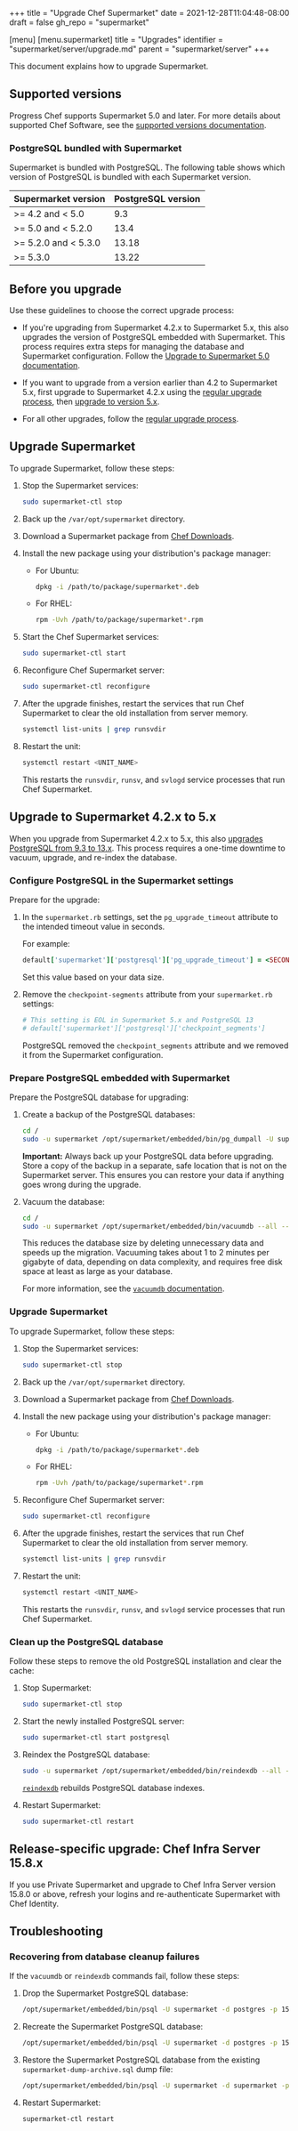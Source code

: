 +++
title = "Upgrade Chef Supermarket"
date = 2021-12-28T11:04:48-08:00
draft = false
gh_repo = "supermarket"

[menu]
  [menu.supermarket]
    title = "Upgrades"
    identifier = "supermarket/server/upgrade.md"
    parent = "supermarket/server"
+++

This document explains how to upgrade Supermarket.

## Supported versions

Progress Chef supports Supermarket 5.0 and later. For more details about supported Chef Software, see the [supported versions documentation](/versions/#supported-free-distributions).

### PostgreSQL bundled with Supermarket

Supermarket is bundled with PostgreSQL.
The following table shows which version of PostgreSQL is bundled with each Supermarket version.

| Supermarket version    | PostgreSQL version |
|------------------------|--------------------|
| >= 4.2 and < 5.0       | 9.3                |
| >= 5.0 and < 5.2.0     | 13.4               |
| >= 5.2.0 and < 5.3.0   | 13.18              |
| >= 5.3.0               | 13.22              |

## Before you upgrade

Use these guidelines to choose the correct upgrade process:

- If you're upgrading from Supermarket 4.2.x to Supermarket 5.x, this also upgrades the version of PostgreSQL embedded with Supermarket. This process requires extra steps for managing the database and Supermarket configuration. Follow the [Upgrade to Supermarket 5.0 documentation](#upgrade-to-supermarket-42x-to-5x).

- If you want to upgrade from a version earlier than 4.2 to Supermarket 5.x, first upgrade to Supermarket 4.2.x using the [regular upgrade process](#upgrade-supermarket), then [upgrade to version 5.x](#upgrade-to-supermarket-42x-to-5x).

- For all other upgrades, follow the [regular upgrade process](#upgrade-supermarket).

## Upgrade Supermarket

To upgrade Supermarket, follow these steps:

1. Stop the Supermarket services:

    ```bash
    sudo supermarket-ctl stop
    ```

1. Back up the `/var/opt/supermarket` directory.
1. Download a Supermarket package from [Chef Downloads](https://www.chef.io/downloads).
1. Install the new package using your distribution's package manager:

    - For Ubuntu:

      ```bash
      dpkg -i /path/to/package/supermarket*.deb
      ```

    - For RHEL:

      ```bash
      rpm -Uvh /path/to/package/supermarket*.rpm
      ```

1. Start the Chef Supermarket services:

    ```bash
    sudo supermarket-ctl start
    ```

1. Reconfigure Chef Supermarket server:

    ```bash
    sudo supermarket-ctl reconfigure
    ```

1. After the upgrade finishes, restart the services that run Chef Supermarket to clear the old installation from server memory.

    ```bash
    systemctl list-units | grep runsvdir
    ```

1. Restart the unit:

    ```bash
    systemctl restart <UNIT_NAME>
    ```

    This restarts the `runsvdir`, `runsv`, and `svlogd` service processes that run Chef Supermarket.

## Upgrade to Supermarket 4.2.x to 5.x

When you upgrade from Supermarket 4.2.x to 5.x, this also [upgrades PostgreSQL from 9.3 to 13.x](#postgresql-bundled-with-supermarket).
This process requires a one-time downtime to vacuum, upgrade, and re-index the database.

### Configure PostgreSQL in the Supermarket settings

Prepare for the upgrade:

1. In the `supermarket.rb` settings, set the `pg_upgrade_timeout` attribute to the intended timeout value in seconds.

    For example:

    ```rb
    default['supermarket']['postgresql']['pg_upgrade_timeout'] = <SECONDS>
    ```

    Set this value based on your data size.

1. Remove the `checkpoint-segments` attribute from your `supermarket.rb` settings:

    ```ruby
    # This setting is EOL in Supermarket 5.x and PostgreSQL 13
    # default['supermarket']['postgresql']['checkpoint_segments']
    ```

   PostgreSQL removed the `checkpoint_segments` attribute and we removed it from the Supermarket configuration.

### Prepare PostgreSQL embedded with Supermarket

Prepare the PostgreSQL database for upgrading:

1. Create a backup of the PostgreSQL databases:

    ```bash
    cd /
    sudo -u supermarket /opt/supermarket/embedded/bin/pg_dumpall -U supermarket -p 15432 > /tmp/supermarket-dump.sql
    ```

    **Important:** Always back up your PostgreSQL data before upgrading. Store a copy of the backup in a separate, safe location that is not on the Supermarket server. This ensures you can restore your data if anything goes wrong during the upgrade.

1. Vacuum the database:

    ```bash
    cd /
    sudo -u supermarket /opt/supermarket/embedded/bin/vacuumdb --all --full -p 15432
    ```

    This reduces the database size by deleting unnecessary data and speeds up the migration. Vacuuming takes about 1 to 2 minutes per gigabyte of data, depending on data complexity, and requires free disk space at least as large as your database.

    For more information, see the [`vacuumdb` documentation](https://www.postgresql.org/docs/13/app-vacuumdb.html).

### Upgrade Supermarket

To upgrade Supermarket, follow these steps:

1. Stop the Supermarket services:

    ```bash
    sudo supermarket-ctl stop
    ```

1. Back up the `/var/opt/supermarket` directory.

1. Download a Supermarket package from [Chef Downloads](https://www.chef.io/downloads).

1. Install the new package using your distribution's package manager:

    - For Ubuntu:

      ```bash
      dpkg -i /path/to/package/supermarket*.deb
      ```

    - For RHEL:

      ```bash
      rpm -Uvh /path/to/package/supermarket*.rpm
      ```

1. Reconfigure Chef Supermarket server:

    ```bash
    sudo supermarket-ctl reconfigure
    ```

1. After the upgrade finishes, restart the services that run Chef Supermarket to clear the old installation from server memory.

    ```bash
    systemctl list-units | grep runsvdir
    ```

1. Restart the unit:

    ```bash
    systemctl restart <UNIT_NAME>
    ```

    This restarts the `runsvdir`, `runsv`, and `svlogd` service processes that run Chef Supermarket.

### Clean up the PostgreSQL database

Follow these steps to remove the old PostgreSQL installation and clear the cache:

1. Stop Supermarket:

    ```bash
    sudo supermarket-ctl stop
    ```

1. Start the newly installed PostgreSQL server:

    ```bash
    sudo supermarket-ctl start postgresql
    ```

1. Reindex the PostgreSQL database:

    ```bash
    sudo -u supermarket /opt/supermarket/embedded/bin/reindexdb --all -p 15432
    ```

    [`reindexdb`](https://www.postgresql.org/docs/13/app-reindexdb.html) rebuilds PostgreSQL database indexes.

1. Restart Supermarket:

    ```bash
    sudo supermarket-ctl restart
    ```

## Release-specific upgrade: Chef Infra Server 15.8.x

If you use Private Supermarket and upgrade to Chef Infra Server version 15.8.0 or above, refresh your logins and re-authenticate Supermarket with Chef Identity.

## Troubleshooting

### Recovering from database cleanup failures

If the `vacuumdb` or `reindexdb` commands fail, follow these steps:

1. Drop the Supermarket PostgreSQL database:

    ```bash
    /opt/supermarket/embedded/bin/psql -U supermarket -d postgres -p 15432 -c "drop database supermarket"
    ```

1. Recreate the Supermarket PostgreSQL database:

    ```bash
    /opt/supermarket/embedded/bin/psql -U supermarket -d postgres -p 15432 -c "create database supermarket"
    ```

1. Restore the Supermarket PostgreSQL database from the existing `supermarket-dump-archive.sql` dump file:

    ```bash
    /opt/supermarket/embedded/bin/psql -U supermarket -d supermarket -p 15432 -f /tmp/supermarket-dump-archive.sql
    ```

1. Restart Supermarket:

    ```bash
    supermarket-ctl restart
    ```
